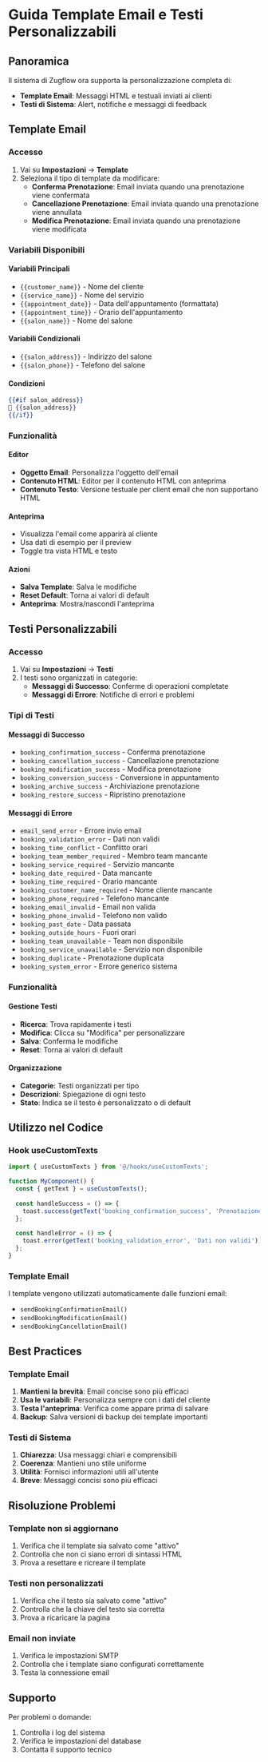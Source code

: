 # Guida Template Email e Testi Personalizzabili

## Panoramica

Il sistema di Zugflow ora supporta la personalizzazione completa di:
- **Template Email**: Messaggi HTML e testuali inviati ai clienti
- **Testi di Sistema**: Alert, notifiche e messaggi di feedback

## Template Email

### Accesso
1. Vai su **Impostazioni** → **Template**
2. Seleziona il tipo di template da modificare:
   - **Conferma Prenotazione**: Email inviata quando una prenotazione viene confermata
   - **Cancellazione Prenotazione**: Email inviata quando una prenotazione viene annullata
   - **Modifica Prenotazione**: Email inviata quando una prenotazione viene modificata

### Variabili Disponibili

#### Variabili Principali
- `{{customer_name}}` - Nome del cliente
- `{{service_name}}` - Nome del servizio
- `{{appointment_date}}` - Data dell'appuntamento (formattata)
- `{{appointment_time}}` - Orario dell'appuntamento
- `{{salon_name}}` - Nome del salone

#### Variabili Condizionali
- `{{salon_address}}` - Indirizzo del salone
- `{{salon_phone}}` - Telefono del salone

#### Condizioni
```handlebars
{{#if salon_address}}
📍 {{salon_address}}
{{/if}}
```

### Funzionalità

#### Editor
- **Oggetto Email**: Personalizza l'oggetto dell'email
- **Contenuto HTML**: Editor per il contenuto HTML con anteprima
- **Contenuto Testo**: Versione testuale per client email che non supportano HTML

#### Anteprima
- Visualizza l'email come apparirà al cliente
- Usa dati di esempio per il preview
- Toggle tra vista HTML e testo

#### Azioni
- **Salva Template**: Salva le modifiche
- **Reset Default**: Torna ai valori di default
- **Anteprima**: Mostra/nascondi l'anteprima

## Testi Personalizzabili

### Accesso
1. Vai su **Impostazioni** → **Testi**
2. I testi sono organizzati in categorie:
   - **Messaggi di Successo**: Conferme di operazioni completate
   - **Messaggi di Errore**: Notifiche di errori e problemi

### Tipi di Testi

#### Messaggi di Successo
- `booking_confirmation_success` - Conferma prenotazione
- `booking_cancellation_success` - Cancellazione prenotazione
- `booking_modification_success` - Modifica prenotazione
- `booking_conversion_success` - Conversione in appuntamento
- `booking_archive_success` - Archiviazione prenotazione
- `booking_restore_success` - Ripristino prenotazione

#### Messaggi di Errore
- `email_send_error` - Errore invio email
- `booking_validation_error` - Dati non validi
- `booking_time_conflict` - Conflitto orari
- `booking_team_member_required` - Membro team mancante
- `booking_service_required` - Servizio mancante
- `booking_date_required` - Data mancante
- `booking_time_required` - Orario mancante
- `booking_customer_name_required` - Nome cliente mancante
- `booking_phone_required` - Telefono mancante
- `booking_email_invalid` - Email non valida
- `booking_phone_invalid` - Telefono non valido
- `booking_past_date` - Data passata
- `booking_outside_hours` - Fuori orari
- `booking_team_unavailable` - Team non disponibile
- `booking_service_unavailable` - Servizio non disponibile
- `booking_duplicate` - Prenotazione duplicata
- `booking_system_error` - Errore generico sistema

### Funzionalità

#### Gestione Testi
- **Ricerca**: Trova rapidamente i testi
- **Modifica**: Clicca su "Modifica" per personalizzare
- **Salva**: Conferma le modifiche
- **Reset**: Torna ai valori di default

#### Organizzazione
- **Categorie**: Testi organizzati per tipo
- **Descrizioni**: Spiegazione di ogni testo
- **Stato**: Indica se il testo è personalizzato o di default

## Utilizzo nel Codice

### Hook useCustomTexts

```typescript
import { useCustomTexts } from '@/hooks/useCustomTexts';

function MyComponent() {
  const { getText } = useCustomTexts();
  
  const handleSuccess = () => {
    toast.success(getText('booking_confirmation_success', 'Prenotazione confermata!'));
  };
  
  const handleError = () => {
    toast.error(getText('booking_validation_error', 'Dati non validi'));
  };
}
```

### Template Email

I template vengono utilizzati automaticamente dalle funzioni email:
- `sendBookingConfirmationEmail()`
- `sendBookingModificationEmail()`
- `sendBookingCancellationEmail()`

## Best Practices

### Template Email
1. **Mantieni la brevità**: Email concise sono più efficaci
2. **Usa le variabili**: Personalizza sempre con i dati del cliente
3. **Testa l'anteprima**: Verifica come appare prima di salvare
4. **Backup**: Salva versioni di backup dei template importanti

### Testi di Sistema
1. **Chiarezza**: Usa messaggi chiari e comprensibili
2. **Coerenza**: Mantieni uno stile uniforme
3. **Utilità**: Fornisci informazioni utili all'utente
4. **Breve**: Messaggi concisi sono più efficaci

## Risoluzione Problemi

### Template non si aggiornano
1. Verifica che il template sia salvato come "attivo"
2. Controlla che non ci siano errori di sintassi HTML
3. Prova a resettare e ricreare il template

### Testi non personalizzati
1. Verifica che il testo sia salvato come "attivo"
2. Controlla che la chiave del testo sia corretta
3. Prova a ricaricare la pagina

### Email non inviate
1. Verifica le impostazioni SMTP
2. Controlla che i template siano configurati correttamente
3. Testa la connessione email

## Supporto

Per problemi o domande:
1. Controlla i log del sistema
2. Verifica le impostazioni del database
3. Contatta il supporto tecnico 